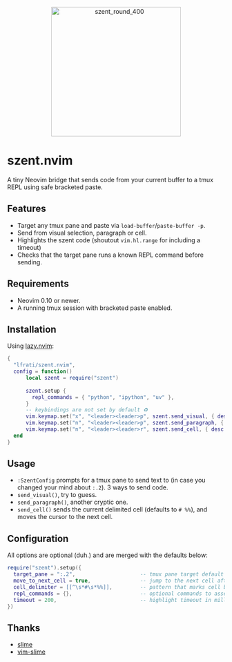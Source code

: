 <p align="center">
<img width="300" height="300" alt="szent_round_400" src="https://github.com/user-attachments/assets/389f58cb-4c23-4ebc-86d0-295c22875252" />
<p>

# szent.nvim
A tiny Neovim bridge that sends code from your current buffer to a tmux REPL using safe bracketed paste.

## Features
- Target any tmux pane and paste via `load-buffer`/`paste-buffer -p`.
- Send from visual selection, paragraph or cell.
- Highlights the szent code (shoutout `vim.hl.range` for including a timeout)
- Checks that the target pane runs a known REPL command before sending.

## Requirements
- Neovim 0.10 or newer.
- A running tmux session with bracketed paste enabled.

## Installation
Using [lazy.nvim](https://github.com/folke/lazy.nvim):

```lua
{
  "lfrati/szent.nvim",
  config = function()
      local szent = require("szent")
      
      szent.setup {
        repl_commands = { "python", "ipython", "uv" },
      }
      -- keybindings are not set by default ♻️
      vim.keymap.set("x", "<leader><leader>p", szent.send_visual, { desc = "szent: send selection", silent = true })
      vim.keymap.set("n", "<leader><leader>p", szent.send_paragraph, { desc = "szent: send paragraph", silent = true })
      vim.keymap.set("n", "<leader><leader>r", szent.send_cell, { desc = "szent: send cell and advance", silent = true })
  end
}
```

## Usage
- `:SzentConfig` prompts for a tmux pane to send text to (in case you changed your mind about `:.2`).
3 ways to send code.
- `send_visual()`, try to guess.
- `send_paragraph()`, another cryptic one.
- `send_cell()` sends the current delimited cell (defaults to `# %%`), and moves the cursor to the next cell.


## Configuration
All options are optional (duh.) and are merged with the defaults below:

```lua
require("szent").setup({
  target_pane = ":.2",                     -- tmux pane target default (session:window.pane)
  move_to_next_cell = true,                -- jump to the next cell after sending
  cell_delimiter = [[^\s*#\s*%%]],         -- pattern that marks cell boundaries
  repl_commands = {},                      -- optional commands to assert before sending
  timeout = 200,                           -- highlight timeout in milliseconds
})
```

## Thanks
- [slime](https://slime.common-lisp.dev/)
- [vim-slime](https://github.com/jpalardy/vim-slime)
